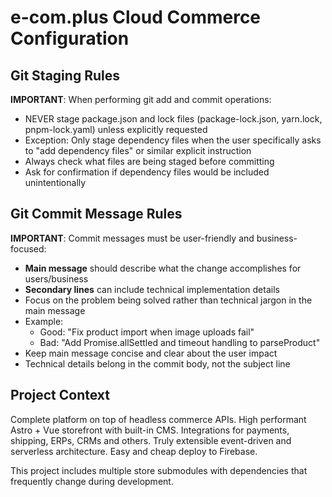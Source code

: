 # e-com.plus Cloud Commerce Configuration

## Git Staging Rules

**IMPORTANT**: When performing git add and commit operations:
- NEVER stage package.json and lock files (package-lock.json, yarn.lock, pnpm-lock.yaml) unless explicitly requested
- Exception: Only stage dependency files when the user specifically asks to "add dependency files" or similar explicit instruction
- Always check what files are being staged before committing
- Ask for confirmation if dependency files would be included unintentionally

## Git Commit Message Rules

**IMPORTANT**: Commit messages must be user-friendly and business-focused:
- **Main message** should describe what the change accomplishes for users/business
- **Secondary lines** can include technical implementation details
- Focus on the problem being solved rather than technical jargon in the main message
- Example:
  - Good: "Fix product import when image uploads fail"
  - Bad: "Add Promise.allSettled and timeout handling to parseProduct"
- Keep main message concise and clear about the user impact
- Technical details belong in the commit body, not the subject line

## Project Context

Complete platform on top of headless commerce APIs. High performant Astro + Vue storefront with built-in CMS. Integrations for payments, shipping, ERPs, CRMs and others. Truly extensible event-driven and serverless architecture. Easy and cheap deploy to Firebase.

This project includes multiple store submodules with dependencies that frequently change during development.